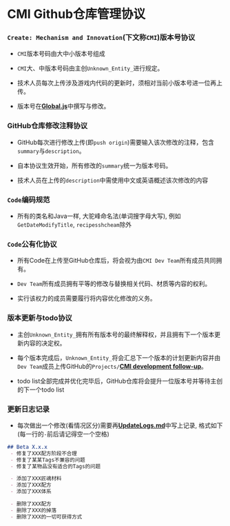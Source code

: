 # **CMI Github仓库管理协议**

<div align="left">

### `Create: Mechanism and Innovation`(下文称`CMI`)版本号协议

- `CMI`版本号码由大中小版本号组成

- `CMI`大、中版本号码由主创`Unknown_Entity_`进行规定。

- 技术人员每次上传涉及游戏内代码的更新时，须相对当前小版本号进一位再上传。

- 版本号在[**Global.js**](kubejs/startup_scripts/Global.js)中撰写与修改。

### GitHub仓库修改注释协议

- GitHub每次进行修改上传(即`push origin`)需要输入该次修改的注释，包含`summary`与`description`。

- 自本协议生效开始，所有修改的`summary`统一为版本号码。

- 技术人员在上传的`description`中需使用中文或英语概述该次修改的内容

### `Code`编码规范

- 所有的类名和Java一样, 大驼峰命名法(单词搜字母大写), 例如`GetDateModifyTitle`, `recipesshcheam`除外

### `Code`公有化协议

- 所有Code在上传至GitHub仓库后，将会视为由`CMI Dev Team`所有成员共同拥有。

- `Dev Team`所有成员拥有平等的修改与替换相关代码、材质等内容的权利。

- 实行该权力的成员需要履行将内容优化修改的义务。

### 版本更新与todo协议

- 主创`Unknown_Entity_`拥有所有版本号的最终解释权，并且拥有下一个版本更新内容的决定权。

- 每个版本完成后，`Unknown_Entity_`将会汇总下一个版本的计划更新内容并由`Dev Team`成员上传GitHub的`Projects/`[**CMI development follow-up**](https://github.com/users/VechniMetel/projects/1/views/1)。

- todo list全部完成并优化完毕后，GitHub仓库将会提升一位版本号并等待主创的下一个todo list

### 更新日志记录

- 每次做出一个修改(看情况区分)需要再[**UpdateLogs.md**](UpdateLogs.md)中写上记录, 格式如下(每一行的`-`前后请记得空一个空格)

```md
## Beta X.x.x
 - 修复了XXX配方阶段不合理
 - 修复了某某Tags不兼容的问题
 - 修复了某物品没有适合的Tags的问题

 - 添加了XXX匠魂材料
 - 添加了XXX配方
 - 添加了XXX体系

 - 删除了XXX配方
 - 删除了XXX的掉落
 - 删除了XXX的一切可获得方式
```

</div>
